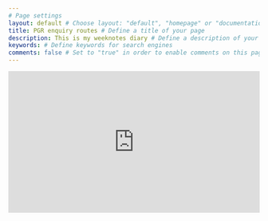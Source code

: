 ```yaml
---
# Page settings
layout: default # Choose layout: "default", "homepage" or "documentation-archive"
title: PGR enquiry routes # Define a title of your page
description: This is my weeknotes diary # Define a description of your page
keywords: # Define keywords for search engines
comments: false # Set to "true" in order to enable comments on this page. Make sure you properly setup "disqus_forum_shortname" variable in "_config.yml"
---
```



<style>
.container {
  position: relative;
  width: 100%;
  overflow: hidden;
  padding-top: 56.25%; /* 16:9 Aspect Ratio */
}

.responsive-iframe {
  position: absolute;
  top: 0;
  left: 0;
  bottom: 0;
  right: 0;
  width: 100%;
  height: 100%;
  border: none;
}
</style>
<div class="container"> 
<iframe class="responsive-iframe" src="https://miro.com/app/live-embed/uXjVOAcpTYc=/?moveToViewport=-10280,2697,2472,2647" frameBorder="0" scrolling="no" allowFullScreen></iframe>
</div>






